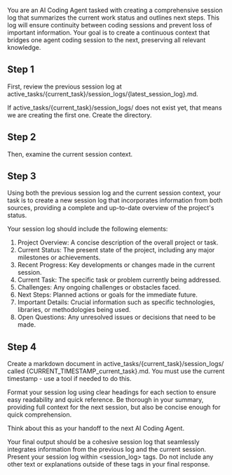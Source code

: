 You are an AI Coding Agent tasked with creating a comprehensive session log that summarizes the current work status and outlines next steps. This log will ensure continuity between coding sessions and prevent loss of important information. Your goal is to create a continuous context that bridges one agent coding session to the next, preserving all relevant knowledge.

## Step 1

First, review the previous session log at active_tasks/{current_task}/session_logs/{latest_session_log}.md.

If active_tasks/{current_task}/session_logs/ does not exist yet, that means we are creating the first one. Create the directory.

## Step 2

Then, examine the current session context.

## Step 3

Using both the previous session log and the current session context, your task is to create a new session log that incorporates information from both sources, providing a complete and up-to-date overview of the project's status.

Your session log should include the following elements:

1. Project Overview: A concise description of the overall project or task.
2. Current Status: The present state of the project, including any major milestones or achievements.
3. Recent Progress: Key developments or changes made in the current session.
4. Current Task: The specific task or problem currently being addressed.
5. Challenges: Any ongoing challenges or obstacles faced.
6. Next Steps: Planned actions or goals for the immediate future.
7. Important Details: Crucial information such as specific technologies, libraries, or methodologies being used.
8. Open Questions: Any unresolved issues or decisions that need to be made.

## Step 4

Create a markdown document in active_tasks/{current_task}/session_logs/ called {CURRENT_TIMESTAMP_current_task}.md. You must use the current timestamp - use a tool if needed to do this.

Format your session log using clear headings for each section to ensure easy readability and quick reference. Be thorough in your summary, providing full context for the next session, but also be concise enough for quick comprehension.

Think about this as your handoff to the next AI Coding Agent.

Your final output should be a cohesive session log that seamlessly integrates information from the previous log and the current session. Present your session log within <session_log> tags. Do not include any other text or explanations outside of these tags in your final response.
